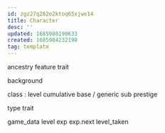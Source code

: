 ```yaml
---
id: zgz27q282o2ktoq65xjwe14
title: Character
desc: ''
updated: 1685988190633
created: 1685984232198
tag: template
---
```


ancestry
  feature
  trait

background

class : level
  cumulative
  base / generic
  sub
  prestige

type
  trait

game_data
  level
  exp
    exp.next
  level_taken
